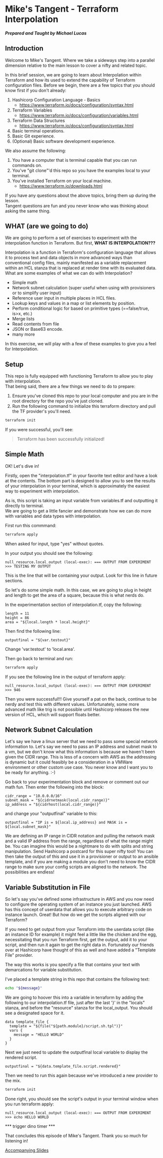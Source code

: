 # Mike's Tangent - Terraform Interpolation
#### *Prepared and Taught by Michael Lucas*

## Introduction

Welcome to Mike's Tangent.  Where we take a sideways step into a parallel dimension
relative to the main lesson to cover a nifty and related topic. 

In this brief session, we are going to learn about Interpolation within Terraform 
and how its used to extend the capability of Terraform configuration files.  Before we
begin, there are a few topics that you should know first if you don't already:

1. Hashicorp Configuration Language - Basics
    * https://www.terraform.io/docs/configuration/syntax.html
2. Terraform Variables
    * https://www.terraform.io/docs/configuration/variables.html
3. Terraform Data Structures
    * https://www.terraform.io/docs/configuration/syntax.html
4. Basic terminal operations.
5. Basic Git experience.
6. (Optional)  Basic software development experience.
    
We also assume the following:

1. You have a computer that is terminal capable that you can run commands on.
2. You've "git clone"'d this repo so you have the examples local to your terminal.
3. You've installed Terraform on your local machine.
    * https://www.terraform.io/downloads.html

If you have any questions about the above topics, bring them up during the lesson.  
Tangent questions are fun and you never know who was thinking about asking the same thing.

## WHAT (are we going to do)

We are going to perform a set of exercises to experiment with the interpolation function in Terraform. 
But first, **WHAT IS INTERPOLATION???**

Interpolation is a function in Terraform's configuration language that allows it to process text and 
data objects in more advanced ways than conventional config files, mainly manifested as a variable 
replacement within an HCL stanza that is replaced at render time with its evaluated data.  
What are some examples of what we can do with Interpolation?

- Simple math
- Network subnet calculation (super useful when using with provisioners or to simplify user input)
- Reference user input in multiple places in HCL files.
- Lookup keys and values in a map or list elements by position.
- Perform conditional logic for based on primitive types (==false/true, is>x, etc.)
- Merge lists
- Read contents from file
- JSON or Base63 encode.
- many more

In this exercise, we will play with a few of these examples to give you a feel for Interpolation.

## Setup

This repo is fully equipped with functioning Terraform to allow you to play with interpolation.  
That being said, there are a few things we need to do to prepare:

1. Ensure you've cloned this repo to your local computer and you are in the root directory for the repo 
you've just cloned.
2. Run the following command to initialize this terraform directory and pull the TF provider's you'll need.

```bash
terraform init
```

If you were successful, you'll see:

> Terraform has been successfully initialized!

## Simple Math

OK! Let's dive in!

Firstly, open the "interpolation.tf" in your favorite text editor and have a look at the contents.  The 
bottom part is designed to allow you to see the results of your interpolation in your terminal, which is 
approximately the easiest way to experiment with interpolation.

As is, this script is taking an input variable from variables.tf and outputting it directly to terminal.  
We are going to get a little fancier and demonstrate how we can do more with variables and data types with 
interpolation.

First run this commmand:

```bash
terraform apply
```

When asked for input, type "yes" without quotes.

In your output you should see the following:

```
null_resource.local_output (local-exec): === OUTPUT FROM EXPERIMENT >>> TESTING MY OUTPUT
```

This is the line that will be containing your output.  Look for this line in future sections.

So let's do some simple math.  In this case, we are going to plug in height and length to get 
the area of a square, because this is what nerds do.

In the experimentation section of interpolation.tf, copy the following:

```hcl-terraform
length = 11
height = 86
area = "${local.length * local.height}"
```

Then find the following line:

```hcl-terraform
outputfinal = "${var.testout}"
```

Change 'var.testout' to 'local.area'.

Then go back to terminal and run:

```bash
terraform apply
```

If you see the following line in the output of terraform apply:

```
null_resource.local_output (local-exec): === OUTPUT FROM EXPERIMENT >>> 946
```

Then you were successful!!!  Give yourself a pat on the back, continue to be nerdy and test this 
with different values.  Unfortunately, some more advanced math like trig is not possible 
until Hashicorp releases the new version of HCL, which will support floats better.

## Network Subnet Calculation

Let's say we have a linux server that we need to pass some special network information to.  Let's 
say we need to pass an IP address and subnet mask to a vm, but we don't know what this information 
is because we haven't been given the CIDR range.  This is less of a concern with AWS as the 
addressing is dynamic but it could feasibly be a consideration in a VMWare environment or other 
custom use case.  You never know and I want you to be ready for anything.  :-)

Go back to your experimentation block and remove or comment out our math fun.  Then enter the 
following into the block:

```hcl-terraform
cidr_range = "10.0.0.0/16"
subnet_mask = "${cidrnetmask(local.cidr_range)}"
ip_address = "${cidrhost(local.cidr_range)}"
```

and change your "outputfinal" variable to this:

```hcl-terraform
outputfinal = "IP is = ${local.ip_address} and MASK is = ${local.subnet_mask}" 
```

We are defining an IP range in CIDR notation and pulling the network mask and a valid IP 
address from the range, regardless of what the range might be.  You can imagine this would be 
a nightmare to do with splits and string manipulation.  Send Hashicorp a postcard for this 
super nifty tool!  You can then take the output of this and use it in a provisioner or output 
to an ansible template, and if you are making a module you don't need to know the CIDR range to 
make sure your config scripts are aligned to the network.  The possibilities are endless!

## Variable Substitution in File

So let's say you've defined some infrastructure in AWS and you now need to configure the operating 
system of an instance you just launched.  AWS has this concept of userdata that allows you to execute 
arbitrary code on instance launch.  Great!  But how do we get the scripts aligned with our Terraform?

If you need to get output from your Terraform into the userdata script (like an instance ID for 
example) it might feel a little like the chicken and the egg, necessitating that you run Terraform 
first, get the output, add it to your script, and then run it again to get the right data in.  Fortunately 
our friends over at Hashicorp have thought of this as well and have added a "Template File" provider.

The way this works is you specify a file that contains your text with demarcations for variable 
substitution.  

I've placed a template string in this repo that contains the following text:

```bash
echo "${message}"
```

We are going to hoover this into a variable in terraform by adding the following to our interpolation.tf 
file, just after the last '}' in the "locals" stanza, and before the "resource" stanza for the 
local_output.  You should see a designated space for it.

```hcl-terraform
data template_file {
  template = "${file("${path.module}/script.sh.tpl")}"
  vars {
    message = "HELLO WORLD"
  }
}
```

Next we just need to update the outputfinal local variable to display the rendered script.

```hcl-terraform
outputfinal = "${data.template_file.script.rendered}"
```

Then we need to run this again because we've introduced a new provider to the mix.

```bash
terraform init
```

Done right, you should see the script's output in your terminal window when you run terraform apply:

```
null_resource.local_output (local-exec): === OUTPUT FROM EXPERIMENT >>> echo HELLO WORLD
```

*** trigger dino timer ***

That concludes this episode of Mike's Tangent.  Thank you so much for listening in!

[Accompanying Slides](https://docs.google.com/presentation/d/1Nfa843wN4A6-NQLYvqzfE4bwd_gREKOrIe-bniCemlk/edit?usp=sharing)